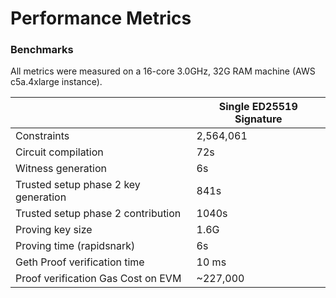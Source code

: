 # Performance Metrics

### Benchmarks

All metrics were measured on a 16-core 3.0GHz, 32G RAM machine (AWS c5a.4xlarge instance).

|                                      | Single ED25519 Signature |
| ------------------------------------ | ------------------------ |
| Constraints                          | 2,564,061                |
| Circuit compilation                  | 72s                      |
| Witness generation                   | 6s                       |
| Trusted setup phase 2 key generation | 841s                     |
| Trusted setup phase 2 contribution   | 1040s                    |
| Proving key size                     | 1.6G                     |
| Proving time (rapidsnark)            | 6s                       |
| Geth Proof verification time         | 10 ms                    |
| Proof verification Gas Cost on EVM   | \~227,000                |











